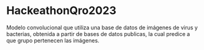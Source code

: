 # HackeathonQro2023
Modelo convolucional que utiliza una base de datos de imágenes de virus y bacterias, obtenida a partir de bases de datos publicas, la cual predice a que grupo pertenecen las imágenes. 
